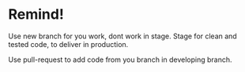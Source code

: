 # Remind!
Use new branch for you work, dont work in stage. Stage for clean and tested code, to deliver in production.

Use pull-request to add code from you branch in developing branch.